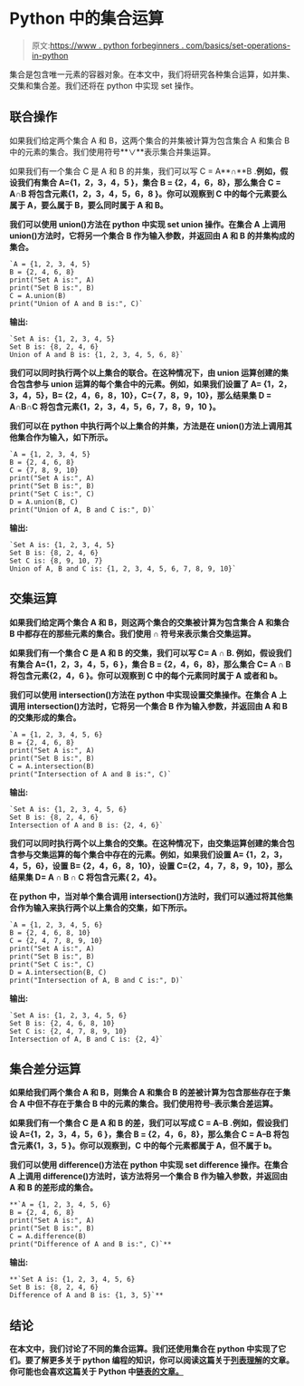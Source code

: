 # Python 中的集合运算

> 原文:[https://www . python forbeginners . com/basics/set-operations-in-python](https://www.pythonforbeginners.com/basics/set-operations-in-python)

集合是包含唯一元素的容器对象。在本文中，我们将研究各种集合运算，如并集、交集和集合差。我们还将在 python 中实现 set 操作。

## 联合操作

如果我们给定两个集合 A 和 B，这两个集合的并集被计算为包含集合 A 和集合 B 中的元素的集合。我们使用符号**∨**表示集合并集运算。

如果我们有一个集合 C 是 A 和 B 的并集，我们可以写 C = A**∩**B .**例如，假设我们有集合 A={1，2，3，4，5 }，集合 B = {2，4，6，8}，那么集合 C = A**∩**B 将包含元素{1，2，3，4，5，6，8 }。你可以观察到 C 中的每个元素要么属于 A，要么属于 B，要么同时属于 A 和 B。**

**我们可以使用 union()方法在 python 中实现 set union 操作。在集合 A 上调用 union()方法时，它将另一个集合 B 作为输入参数，并返回由 A 和 B 的并集构成的集合。**

```
`A = {1, 2, 3, 4, 5}
B = {2, 4, 6, 8}
print("Set A is:", A)
print("Set B is:", B)
C = A.union(B)
print("Union of A and B is:", C)` 
```

**输出:**

```
`Set A is: {1, 2, 3, 4, 5}
Set B is: {8, 2, 4, 6}
Union of A and B is: {1, 2, 3, 4, 5, 6, 8}`
```

**我们可以同时执行两个以上集合的联合。在这种情况下，由 union 运算创建的集合包含参与 union 运算的每个集合中的元素。例如，如果我们设置了 A= {1，2，3，4，5}，B= {2，4，6，8，10}，C={ 7，8，9，10}，那么结果集 D = A**∩**B**∩**C 将包含元素{1，2，3，4，5，6，7，8，9，10 }。**

**我们可以在 python 中执行两个以上集合的并集，方法是在 union()方法上调用其他集合作为输入，如下所示。**

```
`A = {1, 2, 3, 4, 5}
B = {2, 4, 6, 8}
C = {7, 8, 9, 10}
print("Set A is:", A)
print("Set B is:", B)
print("Set C is:", C)
D = A.union(B, C)
print("Union of A, B and C is:", D)` 
```

**输出:**

```
`Set A is: {1, 2, 3, 4, 5}
Set B is: {8, 2, 4, 6}
Set C is: {8, 9, 10, 7}
Union of A, B and C is: {1, 2, 3, 4, 5, 6, 7, 8, 9, 10}`
```

## **交集运算**

**如果我们给定两个集合 A 和 B，则这两个集合的交集被计算为包含集合 A 和集合 B 中都存在的那些元素的集合。我们使用 **∩** 符号来表示集合交集运算。**

**如果我们有一个集合 C 是 A 和 B 的交集，我们可以写 C= A **∩** B. 例如，假设我们有集合 A={1，2，3，4，5，6 }，集合 B = {2，4，6，8}，那么集合 C= A **∩** B 将包含元素{2，4，6 }。你可以观察到 C 中的每个元素同时属于 A 或者和 b。**

**我们可以使用 intersection()方法在 python 中实现设置交集操作。在集合 A 上调用 intersection()方法时，它将另一个集合 B 作为输入参数，并返回由 A 和 B 的交集形成的集合。**

```
`A = {1, 2, 3, 4, 5, 6}
B = {2, 4, 6, 8}
print("Set A is:", A)
print("Set B is:", B)
C = A.intersection(B)
print("Intersection of A and B is:", C)` 
```

**输出:**

```
`Set A is: {1, 2, 3, 4, 5, 6}
Set B is: {8, 2, 4, 6}
Intersection of A and B is: {2, 4, 6}`
```

**我们可以同时执行两个以上集合的交集。在这种情况下，由交集运算创建的集合包含参与交集运算的每个集合中存在的元素。例如，如果我们设置 A= {1，2，3，4，5，6}，设置 B= {2，4，6，8，10}，设置 C={2，4，7，8，9，10}，那么结果集 D= A **∩** B **∩** C 将包含元素{ 2，4}。**

**在 python 中，当对单个集合调用 intersection()方法时，我们可以通过将其他集合作为输入来执行两个以上集合的交集，如下所示。**

```
`A = {1, 2, 3, 4, 5, 6}
B = {2, 4, 6, 8, 10}
C = {2, 4, 7, 8, 9, 10}
print("Set A is:", A)
print("Set B is:", B)
print("Set C is:", C)
D = A.intersection(B, C)
print("Intersection of A, B and C is:", D)` 
```

**输出:**

```
`Set A is: {1, 2, 3, 4, 5, 6}
Set B is: {2, 4, 6, 8, 10}
Set C is: {2, 4, 7, 8, 9, 10}
Intersection of A, B and C is: {2, 4}`
```

## **集合差分运算**

**如果给我们两个集合 A 和 B，则集合 A 和集合 B 的差被计算为包含那些存在于集合 A 中但不存在于集合 B 中的元素的集合。我们使用符号**–**表示集合差运算。**

**如果我们有一个集合 C 是 A 和 B 的差，我们可以写成 C = A**–**B .**例如，假设我们设 A={1，2，3，4，5，6 }，集合 B = {2，4，6，8}，那么集合 C = A**–**B 将包含元素{1，3，5 }。你可以观察到，C 中的每个元素都属于 A，但不属于 b。****

****我们可以使用 difference()方法在 python 中实现 set difference 操作。在集合 A 上调用 difference()方法时，该方法将另一个集合 B 作为输入参数，并返回由 A 和 B 的差形成的集合。****

```
**`A = {1, 2, 3, 4, 5, 6}
B = {2, 4, 6, 8}
print("Set A is:", A)
print("Set B is:", B)
C = A.difference(B)
print("Difference of A and B is:", C)`** 
```

****输出:****

```
**`Set A is: {1, 2, 3, 4, 5, 6}
Set B is: {8, 2, 4, 6}
Difference of A and B is: {1, 3, 5}`**
```

## ****结论****

****在本文中，我们讨论了不同的集合运算。我们还使用集合在 python 中实现了它们。要了解更多关于 python 编程的知识，你可以阅读这篇关于[列表理解](https://www.pythonforbeginners.com/basics/list-comprehensions-in-python)的文章。你可能也会喜欢这篇关于 Python 中[链表的文章。](https://www.pythonforbeginners.com/lists/linked-list-in-python)****